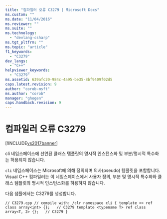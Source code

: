 ```yaml
---
title: "컴파일러 오류 C3279 | Microsoft Docs"
ms.custom: ""
ms.date: "11/04/2016"
ms.reviewer: ""
ms.suite: ""
ms.technology: 
  - "devlang-csharp"
ms.tgt_pltfrm: ""
ms.topic: "article"
f1_keywords: 
  - "C3279"
dev_langs: 
  - "C++"
helpviewer_keywords: 
  - "C3279"
ms.assetid: 639afc20-984c-4a95-be35-8bf9409f02d5
caps.latest.revision: 9
author: "corob-msft"
ms.author: "corob"
manager: "ghogen"
caps.handback.revision: 9
---
```

# 컴파일러 오류 C3279
[!INCLUDE[vs2017banner](../../assembler/inline/includes/vs2017banner.md)]

cli 네임스페이스에 선언된 클래스 템플릿의 명시적 인스턴스화 및 부분\/명시적 특수화는 허용되지 않습니다.  
  
 `cli` 네임스페이스는 Microsoft에 의해 정의되며 의사\(pseudo\) 템플릿을 포함합니다. Visual C\+\+ 컴파일러는 이 네임스페이스에서 사용자 정의, 부분 및 명시적 특수화와 클래스 템플릿의 명시적 인스턴스화를 허용하지 않습니다.  
  
 다음 샘플에서는 C3279를 생성합니다.  
  
```  
// C3279.cpp // compile with: /clr namespace cli { template <> ref class array<int> {};   // C3279 template <typename T> ref class array<T, 2> {};   // C3279 }  
```
